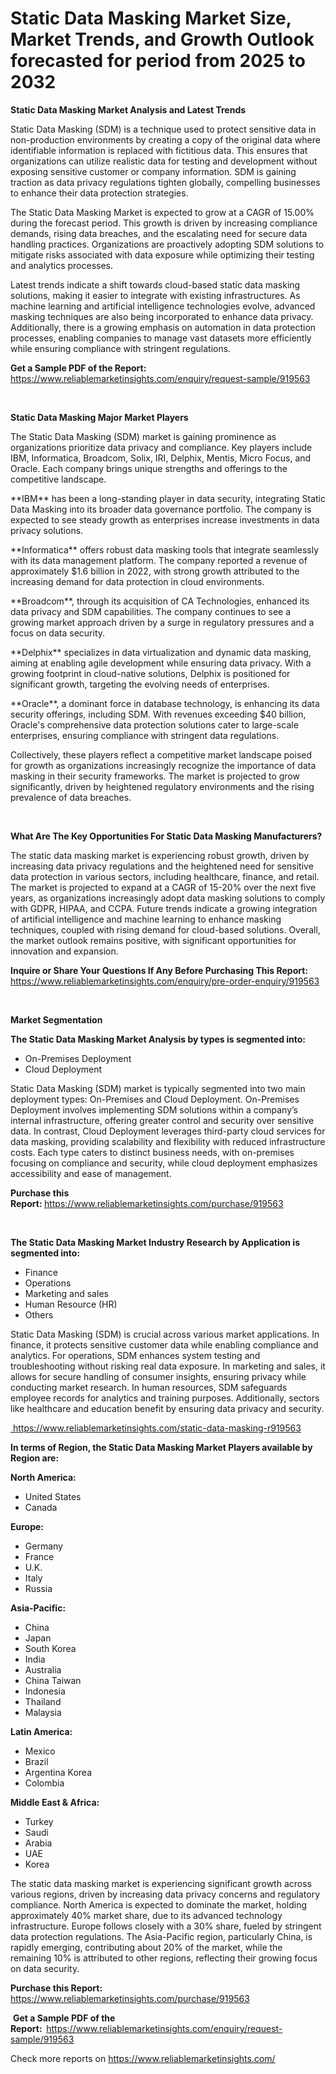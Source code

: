 <p><h1>Static Data Masking Market Size, Market Trends, and Growth Outlook forecasted for period from 2025 to 2032</h1></p><p><strong>Static Data Masking Market Analysis and Latest Trends</strong></p>
<p><p>Static Data Masking (SDM) is a technique used to protect sensitive data in non-production environments by creating a copy of the original data where identifiable information is replaced with fictitious data. This ensures that organizations can utilize realistic data for testing and development without exposing sensitive customer or company information. SDM is gaining traction as data privacy regulations tighten globally, compelling businesses to enhance their data protection strategies.</p><p>The Static Data Masking Market is expected to grow at a CAGR of 15.00% during the forecast period. This growth is driven by increasing compliance demands, rising data breaches, and the escalating need for secure data handling practices. Organizations are proactively adopting SDM solutions to mitigate risks associated with data exposure while optimizing their testing and analytics processes.</p><p>Latest trends indicate a shift towards cloud-based static data masking solutions, making it easier to integrate with existing infrastructures. As machine learning and artificial intelligence technologies evolve, advanced masking techniques are also being incorporated to enhance data privacy. Additionally, there is a growing emphasis on automation in data protection processes, enabling companies to manage vast datasets more efficiently while ensuring compliance with stringent regulations.</p></p>
<p><strong>Get a Sample PDF of the Report:&nbsp;</strong> <a href="https://www.reliablemarketinsights.com/enquiry/request-sample/919563?utm_campaign=2452&utm_medium=2&utm_source=Github&utm_content=ia&utm_term=05032025&utm_id=static-data-masking">https://www.reliablemarketinsights.com/enquiry/request-sample/919563</a></p>
<p>&nbsp;</p>
<p><strong>Static Data Masking Major Market Players</strong></p>
<p><p>The Static Data Masking (SDM) market is gaining prominence as organizations prioritize data privacy and compliance. Key players include IBM, Informatica, Broadcom, Solix, IRI, Delphix, Mentis, Micro Focus, and Oracle. Each company brings unique strengths and offerings to the competitive landscape.</p><p>**IBM** has been a long-standing player in data security, integrating Static Data Masking into its broader data governance portfolio. The company is expected to see steady growth as enterprises increase investments in data privacy solutions. </p><p>**Informatica** offers robust data masking tools that integrate seamlessly with its data management platform. The company reported a revenue of approximately $1.6 billion in 2022, with strong growth attributed to the increasing demand for data protection in cloud environments.</p><p>**Broadcom**, through its acquisition of CA Technologies, enhanced its data privacy and SDM capabilities. The company continues to see a growing market approach driven by a surge in regulatory pressures and a focus on data security.</p><p>**Delphix** specializes in data virtualization and dynamic data masking, aiming at enabling agile development while ensuring data privacy. With a growing footprint in cloud-native solutions, Delphix is positioned for significant growth, targeting the evolving needs of enterprises.</p><p>**Oracle**, a dominant force in database technology, is enhancing its data security offerings, including SDM. With revenues exceeding $40 billion, Oracle's comprehensive data protection solutions cater to large-scale enterprises, ensuring compliance with stringent data regulations.</p><p>Collectively, these players reflect a competitive market landscape poised for growth as organizations increasingly recognize the importance of data masking in their security frameworks. The market is projected to grow significantly, driven by heightened regulatory environments and the rising prevalence of data breaches.</p></p>
<p>&nbsp;</p>
<p><strong>What Are The Key Opportunities For Static Data Masking Manufacturers?</strong></p>
<p><p>The static data masking market is experiencing robust growth, driven by increasing data privacy regulations and the heightened need for sensitive data protection in various sectors, including healthcare, finance, and retail. The market is projected to expand at a CAGR of 15-20% over the next five years, as organizations increasingly adopt data masking solutions to comply with GDPR, HIPAA, and CCPA. Future trends indicate a growing integration of artificial intelligence and machine learning to enhance masking techniques, coupled with rising demand for cloud-based solutions. Overall, the market outlook remains positive, with significant opportunities for innovation and expansion.</p></p>
<p><strong>Inquire or Share Your Questions If Any Before Purchasing This Report:</strong> <a href="https://www.reliablemarketinsights.com/enquiry/pre-order-enquiry/919563?utm_campaign=2452&utm_medium=2&utm_source=Github&utm_content=ia&utm_term=05032025&utm_id=static-data-masking">https://www.reliablemarketinsights.com/enquiry/pre-order-enquiry/919563</a></p>
<p>&nbsp;</p>
<p><strong>Market Segmentation</strong></p>
<p><strong>The Static Data Masking Market Analysis by types is segmented into:</strong></p>
<p><ul><li>On-Premises Deployment</li><li>Cloud Deployment</li></ul></p>
<p><p>Static Data Masking (SDM) market is typically segmented into two main deployment types: On-Premises and Cloud Deployment. On-Premises Deployment involves implementing SDM solutions within a company’s internal infrastructure, offering greater control and security over sensitive data. In contrast, Cloud Deployment leverages third-party cloud services for data masking, providing scalability and flexibility with reduced infrastructure costs. Each type caters to distinct business needs, with on-premises focusing on compliance and security, while cloud deployment emphasizes accessibility and ease of management.</p></p>
<p><strong>Purchase this Report:&nbsp;</strong><a href="https://www.reliablemarketinsights.com/purchase/919563?utm_campaign=2452&utm_medium=2&utm_source=Github&utm_content=ia&utm_term=05032025&utm_id=static-data-masking">https://www.reliablemarketinsights.com/purchase/919563</a></p>
<p>&nbsp;</p>
<p><strong>The Static Data Masking Market Industry Research by Application is segmented into:</strong></p>
<p><ul><li>Finance</li><li>Operations</li><li>Marketing and sales</li><li>Human Resource (HR)</li><li>Others</li></ul></p>
<p><p>Static Data Masking (SDM) is crucial across various market applications. In finance, it protects sensitive customer data while enabling compliance and analytics. For operations, SDM enhances system testing and troubleshooting without risking real data exposure. In marketing and sales, it allows for secure handling of consumer insights, ensuring privacy while conducting market research. In human resources, SDM safeguards employee records for analytics and training purposes. Additionally, sectors like healthcare and education benefit by ensuring data privacy and security.</p></p>
<p><a href="https://www.reliablemarketinsights.com/static-data-masking-r919563?utm_campaign=2452&utm_medium=2&utm_source=Github&utm_content=ia&utm_term=05032025&utm_id=static-data-masking">&nbsp;https://www.reliablemarketinsights.com/static-data-masking-r919563</a></p>
<p><strong>In terms of Region, the Static Data Masking Market Players available by Region are:</strong></p>
<p>
    <p> <strong> North America: </strong>
        <ul>
            <li>United States</li>
            <li>Canada</li>
        </ul>
        </p> 
    <p> <strong> Europe: </strong>
        <ul>
            <li>Germany</li>
            <li>France</li>
            <li>U.K.</li>
            <li>Italy</li>
            <li>Russia</li>
        </ul>
        </p> 
    <p> <strong> Asia-Pacific: </strong>
        <ul>
            <li>China</li>
            <li>Japan</li>
            <li>South Korea</li>
            <li>India</li>
            <li>Australia</li>
            <li>China Taiwan</li>
            <li>Indonesia</li>
            <li>Thailand</li>
            <li>Malaysia</li>
        </ul>
        </p> 
    <p> <strong> Latin America: </strong>
        <ul>
            <li>Mexico</li>
            <li>Brazil</li>
            <li>Argentina Korea</li>
            <li>Colombia</li>
        </ul>
        </p> 
    <p> <strong> Middle East & Africa: </strong>
        <ul>
            <li>Turkey</li>
            <li>Saudi</li>
            <li>Arabia</li>
            <li>UAE</li>
            <li>Korea</li>
        </ul>
    </p>
    </p>
<p><p>The static data masking market is experiencing significant growth across various regions, driven by increasing data privacy concerns and regulatory compliance. North America is expected to dominate the market, holding approximately 40% market share, due to its advanced technology infrastructure. Europe follows closely with a 30% share, fueled by stringent data protection regulations. The Asia-Pacific region, particularly China, is rapidly emerging, contributing about 20% of the market, while the remaining 10% is attributed to other regions, reflecting their growing focus on data security.</p></p>
<p><strong>Purchase this Report: </strong><a href="https://www.reliablemarketinsights.com/purchase/919563?utm_campaign=2452&utm_medium=2&utm_source=Github&utm_content=ia&utm_term=05032025&utm_id=static-data-masking">https://www.reliablemarketinsights.com/purchase/919563</a></p>
<p>&nbsp;<strong>Get a Sample PDF of the Report:&nbsp;&nbsp;</strong><a href="https://www.reliablemarketinsights.com/enquiry/request-sample/919563?utm_campaign=2452&utm_medium=2&utm_source=Github&utm_content=ia&utm_term=05032025&utm_id=static-data-masking">https://www.reliablemarketinsights.com/enquiry/request-sample/919563</a></p>
<p><strong></strong></p>
<p>Check more reports on <a href="https://www.reliablemarketinsights.com/?utm_campaign=2452&utm_medium=2&utm_source=Github&utm_content=ia&utm_term=05032025&utm_id=static-data-masking">https://www.reliablemarketinsights.com/</a></p>
